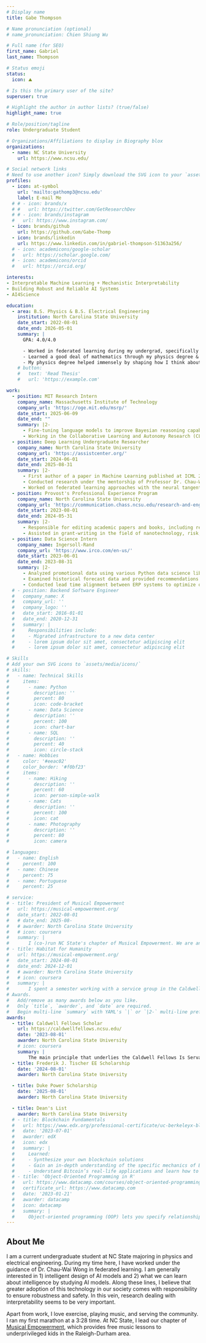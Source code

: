 ```yaml
---
# Display name
title: Gabe Thompson

# Name pronunciation (optional)
# name_pronunciation: Chien Shiung Wu

# Full name (for SEO)
first_name: Gabriel
last_name: Thompson

# Status emoji
status:
  icon: ⛰️

# Is this the primary user of the site?
superuser: true

# Highlight the author in author lists? (true/false)
highlight_name: true

# Role/position/tagline
role: Undergraduate Student

# Organizations/Affiliations to display in Biography blox
organizations:
  - name: NC State University
    url: https://www.ncsu.edu/

# Social network links
# Need to use another icon? Simply download the SVG icon to your `assets/media/icons/` folder.
profiles:
  - icon: at-symbol
    url: 'mailto:gathomp3@ncsu.edu'
    label: E-mail Me
  # # - icon: brands/x
  # #   url: https://twitter.com/GetResearchDev
  # # - icon: brands/instagram
  #   url: https://www.instagram.com/
  - icon: brands/github
    url: https://github.com/Gabe-Thomp
  - icon: brands/linkedin
    url: https://www.linkedin.com/in/gabriel-thompson-51363a256/
  # - icon: academicons/google-scholar
  #   url: https://scholar.google.com/
  # - icon: academicons/orcid
  #   url: https://orcid.org/

interests:
- Interpretable Machine Learning + Mechanistic Interpretability
- Building Robust and Reliable AI Systems
- AI4Science

education:
  - area: B.S. Physics & B.S. Electrical Engineering 
    institution: North Carolina State University
    date_start: 2022-08-01
    date_end: 2026-05-01
    summary: |
      GPA: 4.0/4.0

      - Worked in federated learning during my undergrad, specifically on applying the Neural Tangent Kernel to combat data heterogeneity. Culminated in a first author paper at ICML 2025. Supervised by [Prof Chau-Wai Wong](https://ncsu-wong.org/).
      - Learned a good deal of mathematics through my physics degree & other courses that I found interesting such as *numerical analysis* and *linear transformation and matrix theory (extra linear algebra)*.
      - My physics degree helped immensely by shaping how I think about problem solving. My EE degree showed me some examples of where this sort of thinking can be applied.
    # button:
    #   text: 'Read Thesis'
    #   url: 'https://example.com'

work:
  - position: MIT Research Intern
    company_name: Massachusetts Institute of Technology
    company_url: 'https://oge.mit.edu/msrp/'
    date_start: 2025-06-09
    date_end: ""
    summary: |2-
      - Fine-tuning language models to improve Bayesian reasoning capabilities in the context of preference elicitation.
      - Working in the Collaborative Learning and Autonomy Research (CLEAR) lab, MIT CSAIL, supervised by Dr. Andreea Bobu.
  - position: Deep Learning Undergraduate Researcher
    company_name: North Carolina State University
    company_url: 'https://assistcenter.org/'
    date_start: 2024-06-01
    date_end: 2025-08-31
    summary: |2-
      - First author of a paper in Machine Learning published at ICML 2025.
      - Conducted research under the mentorship of Professor Dr. Chau-Wai Wong.
      - Worked on federated learning approaches with the neural tangent kernel.
  - position: Provost's Professional Experience Program
    company_name: North Carolina State University
    company_url: 'https://communication.chass.ncsu.edu/research-and-engagement/pcost/'
    date_start: 2023-08-01
    date_end: 2024-05-31
    summary: |2-
      - Responsible for editing academic papers and books, including recently published book “Pandemic Resilience” by Dr. David Berube
      - Assisted in grant-writing in the field of nanotechnology, risk, and science communication.
  - position: Data Science Intern
    company_name: Ingersoll-Rand
    company_url: 'https://www.irco.com/en-us/'
    date_start: 2023-06-01
    date_end: 2023-08-31
    summary: |2-
      - Analyzed promotional data using various Python data science libraries and statistical techniques to analyze effectiveness of promotional deals
      - Examined historical forecast data and provided recommendations for model improvement in low-volume supply chain 
      - Conducted lead time alignment between ERP systems to optimize operational efficiency
  # - position: Backend Software Engineer
  #   company_name: X
  #   company_url: ''
  #   company_logo: ''
  #   date_start: 2016-01-01
  #   date_end: 2020-12-31
  #   summary: |
  #     Responsibilities include:
  #     - Migrated infrastructure to a new data center
  #     - lorem ipsum dolor sit amet, consectetur adipiscing elit
  #     - lorem ipsum dolor sit amet, consectetur adipiscing elit

# Skills
# Add your own SVG icons to `assets/media/icons/`
# skills:
#   - name: Technical Skills
#     items:
#       - name: Python
#         description: ''
#         percent: 80
#         icon: code-bracket
#       - name: Data Science
#         description: ''
#         percent: 100
#         icon: chart-bar
#       - name: SQL
#         description: ''
#         percent: 40
#         icon: circle-stack
#   - name: Hobbies
#     color: '#eeac02'
#     color_border: '#f0bf23'
#     items:
#       - name: Hiking
#         description: ''
#         percent: 60
#         icon: person-simple-walk
#       - name: Cats
#         description: ''
#         percent: 100
#         icon: cat
#       - name: Photography
#         description: ''
#         percent: 80
#         icon: camera

# languages:
#   - name: English
#     percent: 100
#   - name: Chinese
#     percent: 75
#   - name: Portuguese
#     percent: 25

# service:
# - title: President of Musical Empowerment
#   url: https://musical-empowerment.org/
#   date_start: 2022-08-01
#   # date_end: 2025-08-
#   # awarder: North Carolina State University
#   # icon: coursera
#   summary: |
#       I (co-)run NC State's chapter of Musical Empowerment. We are an organization dedicated to providing free music lessons to underprivileged youth in the local community by pairing volunteer teachers with students in need.
# - title: Habitat for Humanity
#   url: https://musical-empowerment.org/
#   date_start: 2024-08-01
#   date_end: 2024-12-01
#   # awarder: North Carolina State University
#   # icon: coursera
#   summary: |
#       I spent a semester working with a service group in the Caldwell Fellows Program. We worked for Habitat for Humanity creating maps using GIS software.
# Awards.
#   Add/remove as many awards below as you like.
#   Only `title`, `awarder`, and `date` are required.
#   Begin multi-line `summary` with YAML's `|` or `|2-` multi-line prefix and indent 2 spaces below.
awards:
  - title: Caldwell Fellows Scholar
    url: https://caldwellfellows.ncsu.edu/
    date: '2023-08-01'
    awarder: North Carolina State University
    # icon: coursera
    summary: |
        The main principle that underlies the Caldwell Fellows Is Servant-Leadership. Selected among 30 students in my class at NC State, the program is focused on developing the next generation of creative and conscientious leaders.The main principle that underlies the Caldwell Fellows Is Servant-Leadership. Selected among 30 students in my class at NC State, the program is focused on developing the next generation of creative and conscientious leaders.
  - title: Frederik J. Tischer EE Scholarship
    date: '2024-08-01'
    awarder: North Carolina State University

  - title: Duke Power Scholarship
    date: '2025-08-01'
    awarder: North Carolina State University

  - title: Dean's List
    awarder: North Carolina State University
  # - title: Blockchain Fundamentals
  #   url: https://www.edx.org/professional-certificate/uc-berkeleyx-blockchain-fundamentals
  #   date: '2023-07-01'
  #   awarder: edX
  #   icon: edx
  #   summary: |
  #     Learned:
  #     - Synthesize your own blockchain solutions
  #     - Gain an in-depth understanding of the specific mechanics of Bitcoin
  #     - Understand Bitcoin’s real-life applications and learn how to attack and destroy Bitcoin, Ethereum, smart contracts and Dapps, and alternatives to Bitcoin’s Proof-of-Work consensus algorithm
  # - title: 'Object-Oriented Programming in R'
  #   url: https://www.datacamp.com/courses/object-oriented-programming-with-s3-and-r6-in-r
  #   certificate_url: https://www.datacamp.com
  #   date: '2023-01-21'
  #   awarder: datacamp
  #   icon: datacamp
  #   summary: |
  #     Object-oriented programming (OOP) lets you specify relationships between functions and the objects that they can act on, helping you manage complexity in your code. This is an intermediate level course, providing an introduction to OOP, using the S3 and R6 systems. S3 is a great day-to-day R programming tool that simplifies some of the functions that you write. R6 is especially useful for industry-specific analyses, working with web APIs, and building GUIs.
---
```


## About Me
I am a current undergraduate student at NC State majoring in physics and electrical engineering. During my time here, I have worked under the guidance of Dr. Chau-Wai Wong in federated learning. I am generally interested in 1) intelligent design of AI models and 2) what we can learn about intelligence by studying AI models. Along these lines, I believe that greater adoption of this technology in our society comes with responsibility to ensure robustness and safety. In this vein, research dealing with interpretability seems to be very important.

Apart from work, I love exercise, playing music, and serving the community. I ran my first marathon at a 3:28 time. At NC State, I lead our chapter of [Musical Empowerment](https://musical-empowerment.org/), which provides free music lessons to underprivileged kids in the Raleigh-Durham area.